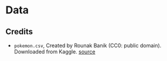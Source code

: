 # Data

## Credits

- `pokemon.csv`, Created by Rounak Banik (CC0: public domain). Downloaded from Kaggle. [source](https://www.kaggle.com/datasets/rounakbanik/pokemon)
